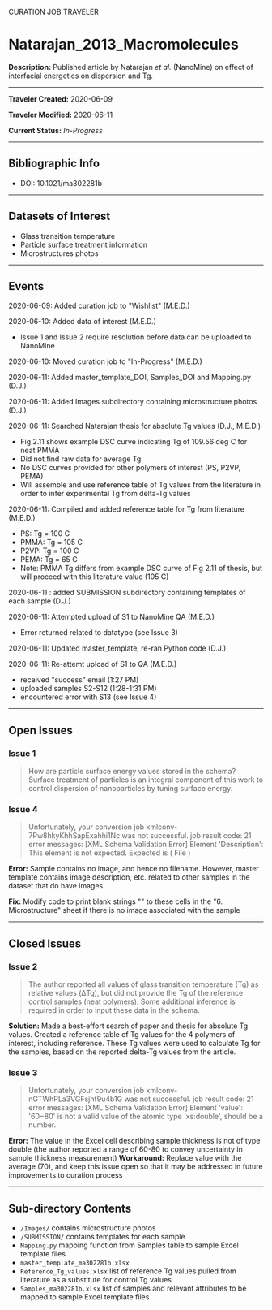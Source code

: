 CURATION JOB TRAVELER

# Natarajan_2013_Macromolecules

**Description:** Published article by Natarajan *et al.* (NanoMine) on effect of interfacial energetics on dispersion and Tg.

---

**Traveler Created:** 2020-06-09

**Traveler Modified:** 2020-06-11

**Current Status:** *In-Progress*

---

## Bibliographic Info

* DOI: 10.1021/ma302281b

---

## Datasets of Interest

* Glass transition temperature
* Particle surface treatment information
* Microstructures photos

---

## Events

2020-06-09: Added curation job to "Wishlist" (M.E.D.)

2020-06-10: Added data of interest (M.E.D.)
* Issue 1 and Issue 2 require resolution before data can be uploaded to NanoMine

2020-06-10: Moved curation job to "In-Progress" (M.E.D.)

2020-06-11: Added master_template_DOI, Samples_DOI and Mapping.py (D.J.)

2020-06-11: Added Images subdirectory containing microstructure photos (D.J.)

2020-06-11: Searched Natarajan thesis for absolute Tg values (D.J., M.E.D.)
* Fig 2.11 shows example DSC curve indicating Tg of 109.56 deg C for neat PMMA
* Did not find raw data for average Tg
* No DSC curves provided for other polymers of interest (PS, P2VP, PEMA)
* Will assemble and use reference table of Tg values from the literature in order to infer experimental Tg from delta-Tg values

2020-06-11: Compiled and added reference table for Tg from literature (M.E.D.)
* PS: Tg = 100 C
* PMMA: Tg = 105 C
* P2VP: Tg = 100 C
* PEMA: Tg = 65 C
* Note: PMMA Tg differs from example DSC curve of Fig 2.11 of thesis, but will proceed with this literature value (105 C)

2020-06-11 : added SUBMISSION subdirectory containing templates of each sample (D.J.)

2020-06-11: Attempted upload of S1 to NanoMine QA (M.E.D.)
* Error returned related to datatype (see Issue 3)

2020-06-11: Updated master_template, re-ran Python code (D.J.)

2020-06-11: Re-attemt upload of S1 to QA (M.E.D.)
* received "success" email (1:27 PM)
* uploaded samples S2-S12 (1:28-1:31 PM)
* encountered error with S13 (see Issue 4)






---

## Open Issues

### Issue 1

> How are particle surface energy values stored in the schema? Surface treatment of particles is an integral component of this work to control dispersion of nanoparticles by tuning surface energy.

### Issue 4
>Unfortunately, your conversion job xmlconv-7Pw8hkyKhhSapExahhi1Nc was not successful.
>job result code: 21
>error messages: [XML Schema Validation Error] Element 'Description': This element is not expected. Expected is ( File )

**Error:** Sample contains no image, and hence no filename. However, master template contains image description, etc. related to other samples in the dataset that do have images.

**Fix:** Modify code to print blank strings "" to these cells in the "6. Microstructure" sheet if there is no image associated with the sample


---

## Closed Issues

### Issue 2

> The author reported all values of glass transition temperature (Tg) as relative values (ΔTg), but did not provide the Tg of the reference control samples (neat polymers). Some additional inference is required in order to input these data in the schema.

**Solution:** Made a best-effort search of paper and thesis for absolute Tg values. Created a reference table of Tg values for the 4 polymers of interest, including reference. These Tg values were used to calculate Tg for the samples, based on the reported delta-Tg values from the article.

### Issue 3

>Unfortunately, your conversion job xmlconv-nGTWhPLa3VGFsjhf9u4b1G was not successful.
>job result code: 21
>error messages: [XML Schema Validation Error] Element 'value': '60−80' is not a valid value of the atomic type 'xs:double', should be a number.

**Error:** The value in the Excel cell describing sample thickness is not of type double (the author reported a range of 60-80 to convey uncertainty in sample thickness measurement)
**Workaround:** Replace value with the average (70), and keep this issue open so that it may be addressed in future improvements to curation process

---

## Sub-directory Contents

* `/Images/` contains microstructure photos
* `/SUBMISSION/` contains templates for each sample
* `Mapping.py` mapping function from Samples table to sample Excel template files
* `master_template_ma302281b.xlsx`
* `Reference_Tg_values.xlsx` list of reference Tg values pulled from literature as a substitute for control Tg values
* `Samples_ma302281b.xlsx` list of samples and relevant attributes to be mapped to sample Excel template files
